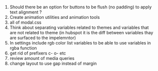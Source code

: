 <!-- TODO: -->
1. Should there be an option for buttons to be flush (no padding) to apply text alignment ?
2. Create animation utilities and animation tools
3. all of modal.css
4. Think about separating variables related to themes and variables that are not related to theme (in hubspot it is the diff between variables thay are surfaced to the impelemntor)
5. In settings include rgb color list variables to be able to use variables in rgba function
6. get rid of prefixers c- o- etc
7. review amount of media queries
8. change layout to use gap instead of margin